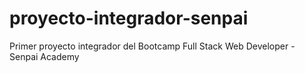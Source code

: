 # proyecto-integrador-senpai
Primer proyecto integrador del Bootcamp Full Stack Web Developer - Senpai Academy 
